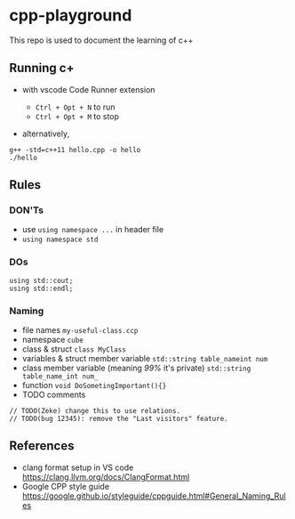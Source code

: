 # cpp-playground

This repo is used to document the learning of c++

## Running c+

* with vscode Code Runner extension

  * `Ctrl + Opt + N` to run
  * `Ctrl + Opt + M` to stop
* alternatively,

```
g++ -std=c++11 hello.cpp -o hello
./hello
```

## Rules

### DON'Ts

* use `using namespace ...` in header file
* `using namespace std`

### DOs

```
using std::cout;
using std::endl;
```

### Naming

* file names `my-useful-class.ccp`
* namespace `cube`
* class & struct `class MyClass`
* variables & struct member variable `std::string table_nameint num`
* class member variable (meaning *99%* it's private) `std::string table_name_int num_`
* function `void DoSometingImportant(){}`
* TODO comments

```
// TODO(Zeke) change this to use relations.
// TODO(bug 12345): remove the "Last visitors" feature.
```

## References

* clang format setup in VS code https://clang.llvm.org/docs/ClangFormat.html
* Google CPP style guide https://google.github.io/styleguide/cppguide.html#General_Naming_Rules
